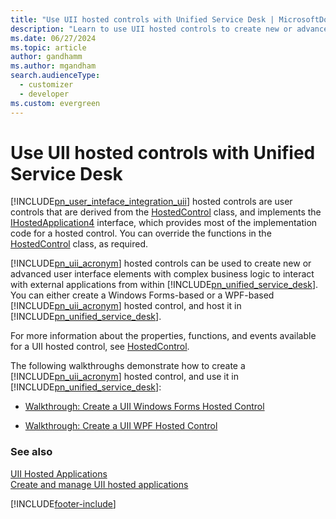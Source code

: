 ```yaml
---
title: "Use UII hosted controls with Unified Service Desk | MicrosoftDocs"
description: "Learn to use UII hosted controls to create new or advanced user interface elements to interact with external applications from within Unified Service Desk."
ms.date: 06/27/2024
ms.topic: article
author: gandhamm
ms.author: mgandham
search.audienceType: 
  - customizer
  - developer
ms.custom: evergreen
---
```

# Use UII hosted controls with Unified Service Desk
[!INCLUDE[pn_user_inteface_integration_uii](../includes/pn-user-interface-integration-uii.md)] hosted controls are user controls that are derived from the [HostedControl](/dotnet/api/microsoft.uii.csr.hostedcontrol) class, and  implements the [IHostedApplication4](/dotnet/api/microsoft.uii.csr.ihostedapplication4) interface, which provides most of the implementation code for a hosted control. You can override the functions in the [HostedControl](/dotnet/api/microsoft.uii.csr.hostedcontrol) class, as required.  
  
 [!INCLUDE[pn_uii_acronym](../includes/pn-uii-acronym.md)] hosted controls can be used to create new or advanced user interface elements with complex business logic to interact with external applications from within [!INCLUDE[pn_unified_service_desk](../includes/pn-unified-service-desk.md)]. You can either create a Windows Forms-based or a WPF-based [!INCLUDE[pn_uii_acronym](../includes/pn-uii-acronym.md)] hosted control, and host it in [!INCLUDE[pn_unified_service_desk](../includes/pn-unified-service-desk.md)].  
  
 For more information about the properties, functions, and events available for a UII hosted control, see [HostedControl](/dotnet/api/microsoft.uii.csr.hostedcontrol).  
  
 The following walkthroughs demonstrate how to create a [!INCLUDE[pn_uii_acronym](../includes/pn-uii-acronym.md)] hosted control, and use it in [!INCLUDE[pn_unified_service_desk](../includes/pn-unified-service-desk.md)]:  
  
-   [Walkthrough: Create a UII Windows Forms Hosted Control](../unified-service-desk/walkthrough-create-uii-windows-forms-hosted-control.md)  
  
-   [Walkthrough: Create a UII WPF Hosted Control](../unified-service-desk/walkthrough-create-uii-wpf-hosted-control.md)  
  
### See also  
 [UII Hosted Applications](../unified-service-desk/uii-hosted-applications.md)   
 [Create and manage UII hosted applications](../unified-service-desk/create-manage-uii-hosted-applications.md)


[!INCLUDE[footer-include](../includes/footer-banner.md)]
